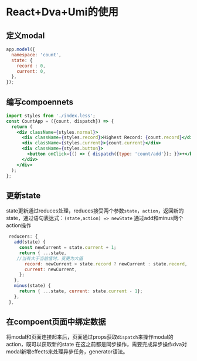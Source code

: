 # React+Dva+Umi的使用

## 定义modal
```js
app.model({
  namespace: 'count',
  state: {
    record : 0,
    current: 0,
  },
});
```
## 编写compoennets
```jsx
import styles from './index.less';
const CountApp = ({count, dispatch}) => {
  return (
    <div className={styles.normal}>
      <div className={styles.record}>Highest Record: {count.record}</div>
      <div className={styles.current}>{count.current}</div>
      <div className={styles.button}>
        <button onClick={() => { dispatch({type: 'count/add'}); }}>+</button>
      </div>
    </div>
  );
};
```
## 更新state
state更新通过reduces处理，reduces接受两个参数`state`，`action`，返回新的state，通过语句表达式：`(state,action) => newState`
通过add和minus两个action操作
```js
 reducers: {
   add(state) {
     const newCurrent = state.current + 1;
     return { ...state,
	//当有大于当前值时，变更为大值
       record: newCurrent > state.record ? newCurrent : state.record,
       current: newCurrent,
     };
   },
   minus(state) {
     return { ...state, current: state.current - 1};
   },
 },
```
## 在compoent页面中绑定数据

将modal和页面连接起来后，页面通过props获取`dispatch`来操作modal的action，既可以获取新的state
在这之前都是同步操作，需要完成异步操作dva对modal新增effects来处理异步任务，generator语法。